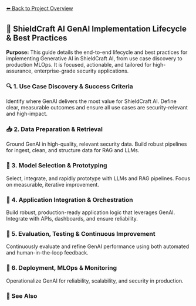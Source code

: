 <section>
<div>
  <a href="../../../README.md">⬅️ Back to Project Overview</a>
</div>
</section>
<section>
  <h2>
    <span>🤖</span> ShieldCraft AI GenAI Implementation Lifecycle & Best Practices
  </h2>
  <div>
    <b>Purpose:</b> This guide details the end-to-end lifecycle and best practices for implementing Generative AI in ShieldCraft AI, from use case discovery to production MLOps. It is focused, actionable, and tailored for high-assurance, enterprise-grade security applications.
  </div>
</section>

<section>
  <h3>
    <span>🔍</span> 1. Use Case Discovery & Success Criteria
  </h3>
  <div>
    Identify where GenAI delivers the most value for ShieldCraft AI. Define clear, measurable outcomes and ensure all use cases are security-relevant and high-impact.
  </div>
  <ul>
      <ul>
      </ul>
  </ul>
  </section>

<section>
  <h3>
    <span>📥</span> 2. Data Preparation & Retrieval
  </h3>
  <div>
    Ground GenAI in high-quality, relevant security data. Build robust pipelines for ingest, clean, and structure data for RAG and LLMs.
  </div>
  <ul>
  </ul>
  </section>

<section>
  <h3>
    <span>🧠</span> 3. Model Selection & Prototyping
  </h3>
  <div>
    Select, integrate, and rapidly prototype with LLMs and RAG pipelines. Focus on measurable, iterative improvement.
  </div>
  <ul>
  </ul>
  </section>

<section>
  <h3>
    <span>🔗</span> 4. Application Integration & Orchestration
  </h3>
  <div>
    Build robust, production-ready application logic that leverages GenAI. Integrate with APIs, dashboards, and ensure reliability.
  </div>
  <ul>
  </ul>
  </section>

<section>
  <h3>
    <span>🧪</span> 5. Evaluation, Testing & Continuous Improvement
  </h3>
  <div>
    Continuously evaluate and refine GenAI performance using both automated and human-in-the-loop feedback.
  </div>
  <ul>
  </ul>
  </section>

<section>
  <h3>
    <span>🚀</span> 6. Deployment, MLOps & Monitoring
  </h3>
  <div>
    Operationalize GenAI for reliability, scalability, and security in production.
  </div>
  <ul>
  </ul>
  </section>

<section>
  <h3>
    <span>🔗</span> See Also
  </h3>
  <ul>
  </ul>
</section>
